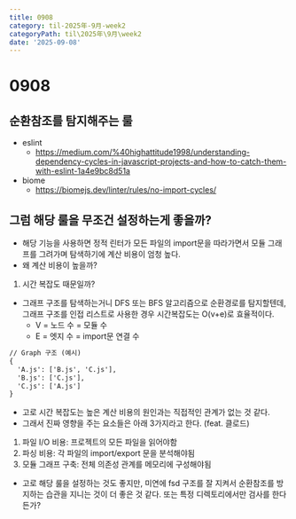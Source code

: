 ```yaml
---
title: 0908
category: til-2025年-9月-week2
categoryPath: til\2025年\9月\week2
date: '2025-09-08'
---
```

# 0908  
## 순환참조를 탐지해주는 룰  
- eslint  
	- https://medium.com/%40highattitude1998/understanding-dependency-cycles-in-javascript-projects-and-how-to-catch-them-with-eslint-1a4e9bc8d51a  
- biome  
	- https://biomejs.dev/linter/rules/no-import-cycles/  
## 그럼 해당 룰을 무조건 설정하는게 좋을까?  
- 해당 기능을 사용하면 정적 린터가 모든 파일의 import문을 따라가면서 모듈 그래프를 그려가며 탐색하기에 계산 비용이 엄청 높다.  
- 왜 계산 비용이 높을까?  
1. 시간 복잡도 때문일까?  
- 그래프 구조를 탐색하는거니 DFS 또는 BFS 알고리즘으로 순환경로를 탐지할텐데, 그래프 구조를 인접 리스트로 사용한 경우 시간복잡도는 O(v+e)로 효율적이다.  
	- V = 노드 수 = 모듈 수  
	- E = 엣지 수 = import문 연결 수  
```txt  
// Graph 구조 (예시)  
{
  'A.js': ['B.js', 'C.js'],  
  'B.js': ['C.js'],  
  'C.js': ['A.js']  
}
```  
- 고로 시간 복잡도는 높은 계산 비용의 원인과는 직접적인 관계가 없는 것 같다.  
- 그래서 진짜 영향을 주는 요소들은 아래 3가지라고 한다. (feat. 클로드)  
1. 파일 I/O 비용: 프로젝트의 모든 파일을 읽어야함  
2. 파싱 비용: 각 파일의 import/export 문을 분석해야됨  
3. 모듈 그래프 구축: 전체 의존성 관계를 메모리에 구성해야됨  
- 고로 해당 룰을 설정하는 것도 좋지만, 미연에 fsd 구조를 잘 지켜서 순환참조를 방지하는 습관을 지니는 것이 더 좋은 것 같다. 또는 특정 디렉토리에서만 검사를 한다든가?
